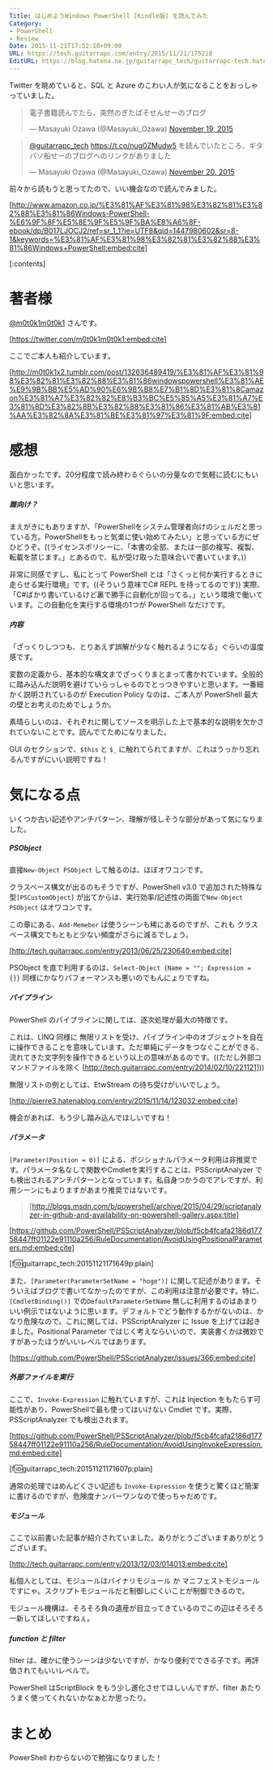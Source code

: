 ```yaml
---
Title: はじめようWindows PowerShell [Kindle版] を読んでみた
Category:
- PowerShell
- Review
Date: 2015-11-21T17:52:18+09:00
URL: https://tech.guitarrapc.com/entry/2015/11/21/175218
EditURL: https://blog.hatena.ne.jp/guitarrapc_tech/guitarrapc-tech.hatenablog.com/atom/entry/6653586347146000055
---
```


Twitter を眺めていると、SQL と Azure のこわい人が気になることをおっしゃっていました。

<blockquote class="twitter-tweet" lang="en"><p lang="ja" dir="ltr">電子書籍読んでたら、突然のぎたぱそせんせーのブログ</p>&mdash; Masayuki Ozawa (@Masayuki_Ozawa) <a href="https://twitter.com/Masayuki_Ozawa/status/667139015225638912">November 19, 2015</a></blockquote>
<script async src="//platform.twitter.com/widgets.js" charset="utf-8"></script>

<blockquote class="twitter-tweet" lang="en"><p lang="ja" dir="ltr"><a href="https://twitter.com/guitarrapc_tech">@guitarrapc_tech</a> <a href="https://t.co/nug0ZMudw5">https://t.co/nug0ZMudw5</a> を読んでいたところ、ギタパソ船せーのブログへのリンクがありました</p>&mdash; Masayuki Ozawa (@Masayuki_Ozawa) <a href="https://twitter.com/Masayuki_Ozawa/status/667505314338467841">November 20, 2015</a></blockquote>
<script async src="//platform.twitter.com/widgets.js" charset="utf-8"></script>

前々から読もうと思ってたので、いい機会なので読んでみました。

[http://www.amazon.co.jp/%E3%81%AF%E3%81%98%E3%82%81%E3%82%88%E3%81%86Windows-PowerShell-%E6%9F%8F%E5%8E%9F%E5%9F%BA%E8%A6%8F-ebook/dp/B017LJOCJ2/ref=sr_1_1?ie=UTF8&qid=1447980602&sr=8-1&keywords=%E3%81%AF%E3%81%98%E3%82%81%E3%82%88%E3%81%86Windows+PowerShell:embed:cite]

[:contents]

# 著者様

[@m0t0k1m0t0k1](https://twitter.com/m0t0k1m0t0k1) さんです。

[https://twitter.com/m0t0k1m0t0k1:embed:cite]

ここでご本人も紹介しています。

[http://m0t0k1x2.tumblr.com/post/132636489419/%E3%81%AF%E3%81%98%E3%82%81%E3%82%88%E3%81%86windowspowershell%E3%81%AE%E9%9B%BB%E5%AD%90%E6%9B%B8%E7%B1%8D%E3%81%8Camazon%E3%81%A7%E3%82%82%E8%B3%BC%E5%85%A5%E3%81%A7%E3%81%8D%E3%82%8B%E3%82%88%E3%81%86%E3%81%AB%E3%81%AA%E3%82%8A%E3%81%BE%E3%81%97%E3%81%9F:embed:cite]

# 感想

面白かったです。20分程度で読み終わるぐらいの分量なので気軽に読むにもいいと思います。

##### 誰向け？

まえがきにもありますが、「PowerShellをシステム管理者向けのシェルだと思っている方。PowerShellをもっと気楽に使い始めてみたい」と思っている方にぜひどうぞ。((ライセンスポリシーに、「本書の全部、または一部の複写、複製、転載を禁じます。」とあるので、私が受け取った意味合いで書いています。))

非常に同感ですし、私にとって PowerShell とは「さくっと何か実行するときに走らせる実行環境」です。((そういう意味でC# REPL を待ってるのです)) 実際、「C#ばかり書いているけど裏で勝手に自動化が回ってる。」という環境で働いています。この自動化を実行する環境の1つが PowerShell なだけです。

##### 内容

「ざっくりしつつも、とりあえず誤解が少なく触れるようになる」ぐらいの温度感です。

変数の定義から、基本的な構文までざっくりまとまって書かれています。全般的に踏み込んだ説明を避けていらっしゃるのでとっつきやすいと思います。一番細かく説明されているのが Execution Policy なのは、ご本人が PowerShell 最大の壁とお考えのためでしょうか。

素晴らしいのは、それぞれに関してソースを明示した上で基本的な説明を欠かされていないことです。読んでてためになりました。

GUI のセクションで、```$this``` と ```$_``` に触れてられてますが、これはうっかり忘れるんですがにいい説明ですね！

# 気になる点

いくつか古い記述やアンチパターン、理解が怪しそうな部分があって気になりました。

##### PSObject

直接```New-Object PSObject``` して触るのは、ほぼオワコンです。

クラスベース構文が出るのもそうですが、PowerShell v3.0 で追加された特殊な型```[PSCustomObject]``` が出てからは、実行効率/記述性の両面で```New-Object PSObject``` はオワコンです。

この章にある、```Add-Memeber``` は使うシーンも稀にあるのですが、これも クラスベース構文でもともと少ない頻度がさらに減るでしょう。

[http://tech.guitarrapc.com/entry/2013/06/25/230640:embed:cite]

PSObject を直で利用するのは、```Select-Object {Name = ""; Expression = {}}``` 同様にかなりパフォーマンスも悪いのでもんにょりですね。

##### パイプライン

PowerShell のパイプラインに関しては、逐次処理が最大の特徴です。

これは、LINQ 同様に 無限リストを受け、パイプライン中のオブジェクトを自在に操作できることを意味しています。ただ単純にデータをつなぐことができる、流れてきた文字列を操作できるという以上の意味があるのです。((ただし外部コマンドファイルを除く [http://tech.guitarrapc.com/entry/2014/02/10/221121]))

無限リストの例としては、EtwStream の待ち受けがいいでしょう。

[http://pierre3.hatenablog.com/entry/2015/11/14/123032:embed:cite]

機会があれば、もう少し踏み込んでほしいですね！

##### パラメータ

```[Parameter(Position = 0)]``` による、ポジショナルパラメータ利用は非推奨です。パラメータ名なしで関数やCmdletを実行することは、PSScriptAnalyzer でも検出されるアンチパターンとなっています。私自身つかうのでアレですが、利用シーンにもよりますがあまり推奨ではないです。

> [http://blogs.msdn.com/b/powershell/archive/2015/04/29/scriptanalyzer-in-github-and-availability-on-powershell-gallery.aspx:title]

[https://github.com/PowerShell/PSScriptAnalyzer/blob/f5cb4fcafa2186d17758447ff01122e91110a256/RuleDocumentation/AvoidUsingPositionalParameters.md:embed:cite]

[f:id:guitarrapc_tech:20151121171649p:plain]

また、```[Parameter(ParameterSetName = "hoge")]``` に関して記述があります。そういえばブログで書いてなかったのですが、この利用は注意が必要です。特に、```[CmdletBinding()]``` での```DefaultParameterSetName``` 無しに利用するのはあまりいい例示ではないように思います。デフォルトでどう動作するかがないのは、かなり危険なので。これに関しては、PSScriptAnalyzer に Issue を上げては起きました。Positional Parameter ではじく考えならいいので、実装書くかは微妙ですがあったほうがいいレベルではあります。

[https://github.com/PowerShell/PSScriptAnalyzer/issues/366:embed:cite]


##### 外部ファイルを実行

ここで、```Invoke-Expression``` に触れていますが、これは Injection をもたらす可能性があり、PowerShellで最も使ってはいけない Cmdlet です。実際、PSScriptAnalyzer でも検出されます。

[https://github.com/PowerShell/PSScriptAnalyzer/blob/f5cb4fcafa2186d17758447ff01122e91110a256/RuleDocumentation/AvoidUsingInvokeExpression.md:embed:cite]

[f:id:guitarrapc_tech:20151121171607p:plain]

通常の処理ではめんどくさい記述も ```Invoke-Expression``` を使うと驚くほど簡潔に書けるのですが、危険度ナンバーワンなので使っちゃだめです。

##### モジュール

ここで以前書いた記事が紹介されていました。ありがとうございますありがとうございます。

[http://tech.guitarrapc.com/entry/2013/12/03/014013:embed:cite]

私個人としては、モジュールはバイナリモジュール か マニフェストモジュールですにゃ。スクリプトモジュールだと制御しにくいことが制御できるので。

モジュール機構は、そろそろ負の遺産が目立ってきているのでこの辺はそろそろ一新してほしいですねぇ。

##### function と filter

filter は、確かに使うシーンは少ないですが、かなり便利でできる子です。再評価されてもいいレベルで。

PowerShell はScriptBlock をもう少し進化させてほしいんですが、filter あたりうまく使ってくれないかなぁとか思ったり。

# まとめ

PowerShell わからないので勉強になりました！
